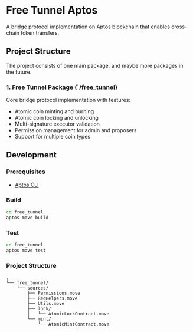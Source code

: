 # Free Tunnel Aptos

A bridge protocol implementation on Aptos blockchain that enables cross-chain token transfers.

## Project Structure

The project consists of one main package, and maybe more packages in the future.

### 1. Free Tunnel Package (`/free_tunnel)

Core bridge protocol implementation with features:
- Atomic coin minting and burning
- Atomic coin locking and unlocking 
- Multi-signature executor validation
- Permission management for admin and proposers
- Support for multiple coin types

## Development

### Prerequisites

- [Aptos CLI](https://aptos.dev/cli-tools/aptos-cli-tool/install-aptos-cli)

### Build

```bash
cd free_tunnel
aptos move build
```

### Test

```bash
cd free_tunnel
aptos move test
```

### Project Structure
```
.
└── free_tunnel/
    └── sources/
        ├── Permissions.move
        ├── ReqHelpers.move
        ├── Utils.move
        ├── lock/
        │   └── AtomicLockContract.move
        └── mint/
            └── AtomicMintContract.move
```